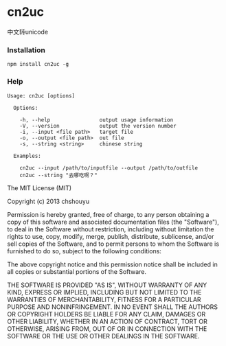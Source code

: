 cn2uc
=====

中文转unicode

### Installation

```
npm install cn2uc -g
```
### Help

```
Usage: cn2uc [options]

  Options:

    -h, --help                output usage information
    -V, --version             output the version number
    -i, --input <file path>   target file
    -o, --output <file path>  out file
    -s, --string <string>     chinese string

  Examples:

    cn2uc --input /path/to/inputfile --output /path/to/outfile
    cn2uc --string "去哪吃啊？"
```

The MIT License (MIT)

Copyright (c) 2013 chshouyu

Permission is hereby granted, free of charge, to any person obtaining a copy of
this software and associated documentation files (the "Software"), to deal in
the Software without restriction, including without limitation the rights to
use, copy, modify, merge, publish, distribute, sublicense, and/or sell copies of
the Software, and to permit persons to whom the Software is furnished to do so,
subject to the following conditions:

The above copyright notice and this permission notice shall be included in all
copies or substantial portions of the Software.

THE SOFTWARE IS PROVIDED "AS IS", WITHOUT WARRANTY OF ANY KIND, EXPRESS OR
IMPLIED, INCLUDING BUT NOT LIMITED TO THE WARRANTIES OF MERCHANTABILITY, FITNESS
FOR A PARTICULAR PURPOSE AND NONINFRINGEMENT. IN NO EVENT SHALL THE AUTHORS OR
COPYRIGHT HOLDERS BE LIABLE FOR ANY CLAIM, DAMAGES OR OTHER LIABILITY, WHETHER
IN AN ACTION OF CONTRACT, TORT OR OTHERWISE, ARISING FROM, OUT OF OR IN
CONNECTION WITH THE SOFTWARE OR THE USE OR OTHER DEALINGS IN THE SOFTWARE.